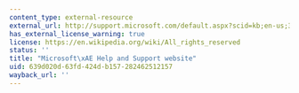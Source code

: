 ```yaml
---
content_type: external-resource
external_url: http://support.microsoft.com/default.aspx?scid=kb;en-us;324767
has_external_license_warning: true
license: https://en.wikipedia.org/wiki/All_rights_reserved
status: ''
title: "Microsoft\xAE Help and Support website"
uid: 639d020d-63fd-424d-b157-282462512157
wayback_url: ''
---
```

